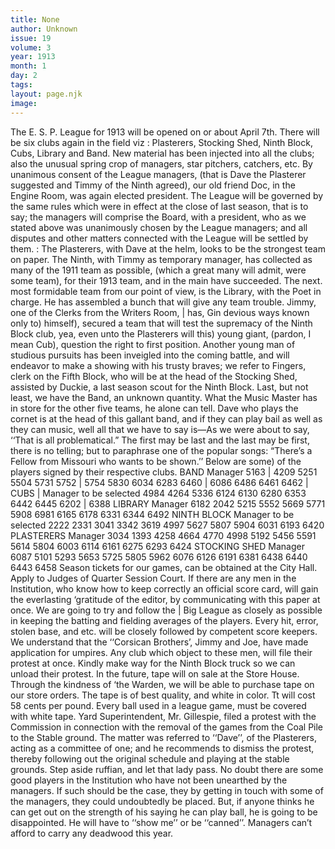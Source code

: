 ```yaml
---
title: None
author: Unknown
issue: 19
volume: 3
year: 1913
month: 1
day: 2
tags:
layout: page.njk
image:
---
```

The E. S. P. League for 1913 will be opened on or about April 7th. There will be six clubs again in the field viz : Plasterers, Stocking Shed, Ninth Block, Cubs, Library and Band. New material has been injected into all the clubs; also the unusual spring crop of managers, star pitchers, catchers, etc. By unanimous consent of the League managers, (that is Dave the Plasterer suggested and Timmy of the Ninth agreed), our old friend Doc, in the Engine Room, was again elected president. The League will be governed by the same rules which were in effect at the close of last season, that is to say; the managers will comprise the Board, with a president, who as we stated above was unanimously chosen by the League managers; and all disputes and other matters connected with the League will be settled by them. : The Plasterers, with Dave at the helm, looks to be the strongest team on paper. The Ninth, with Timmy as temporary manager, has collected as many of the 1911 team as possible, (which a great many will admit, were some team), for their 1913 team, and in the main have succeeded. The next. most formidable team from our point of view, is the Library, with the Poet in charge. He has assembled a bunch that will give any team trouble. Jimmy, one of the Clerks from the Writers Room, | has, Gin devious ways known only to) himself), secured a team that will test the supremacy of the Ninth Block club, yea, even unto the Plasterers will this) young giant, (pardon, I mean Cub), question the right to first position. Another young man of studious pursuits has been inveigled into the coming battle, and will endeavor to make a showing with his trusty braves; we refer to Fingers, clerk on the Fifth Block, who will be at the head of the Stocking Shed, assisted by Duckie, a last season scout for the Ninth Block. Last, but not least, we have the Band, an unknown quantity. What the Music Master has in store for the other five teams, he alone can tell. Dave who plays the cornet is at the head of this gallant band, and if they can play bail as well as they can music, well all that we have to say is—As we were about to say, ‘‘That is all problematical.” The first may be last and the last may be first, there is no telling; but to paraphrase one of the popular songs: “There’s a Fellow from Missouri who wants to be shown.’’ Below are some) of the players signed by their respective clubs. BAND Manager 5163 | 4209 5251 5504 5731 5752 | 5754 5830 6034 6283 6460 | 6086 6486 6461 6462 | CUBS | Manager to be selected 4984 4264 5336 6124 6130 6280 6353 6442 6445 6202 | 6388 LIBRARY Manager 6182 2042 5215 5552 5669 5771 5908 6981 6165 6178 6331 6344 6492 NINTH BLOCK Manager to be selected 2222 2331 3041 3342 3619 4997 5627 5807 5904 6031 6193 6420 PLASTERERS Manager 3034 1393 4258 4664 4770 4998 5192 5456 5591 5614 5804 6003 6114 6161 6275 6293 6424 STOCKING SHED Manager 6087 5101 5293 5653 5725 5805 5962 6076 6126 6191 6381 6438 6440 6443 6458 Season tickets for our games, can be obtained at the City Hall. Apply to Judges of Quarter Session Court. If there are any men in the Institution, who know how to keep correctly an official score card, will gain the everlasting ‘gratitude of the editor, by communicating with this paper at once. We are going to try and follow the | Big League as closely as possible in keeping the batting and fielding averages of the players. Every hit, error, stolen base, and etc. will be closely followed by competent score keepers. We understand that the ‘‘Corsican Brothers’, Jimmy and Joe, have made application for umpires. Any club which object to these men, will file their protest at once. Kindly make way for the Ninth Block truck so we can unload their protest. In the future, tape will on sale at the Store House. Through the kindness of ‘the Warden, we will be able to purchase tape on our store orders. The tape is of best quality, and white in color. Tt will cost 58 cents per pound. Every ball used in a league game, must be covered with white tape. Yard Superintendent, Mr. Gillespie, filed a protest with the Commission in connection with the removal of the games from the Coal Pile to the Stable ground. The matter was referred to ‘‘Dave’’, of the Plasterers, acting as a committee of one; and he recommends to dismiss the protest, thereby following out the original schedule and playing at the stable grounds. Step aside ruffian, and let that lady pass. No doubt there are some good players in the Institution who have not been unearthed by the managers. If such should be the case, they by getting in touch with some of the managers, they could undoubtedly be placed. But, if anyone thinks he can get out on the strength of his saying he can play ball, he is going to be disappointed. He will have to ‘‘show me’’ or be ‘‘canned’’. Managers can’t afford to carry any deadwood this year. 

